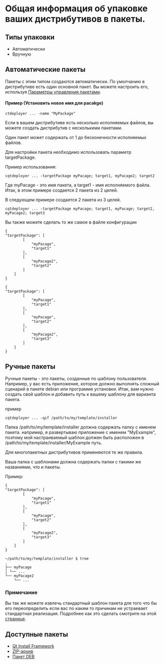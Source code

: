 # Общая информация об упаковке ваших дистрибутивов в пакеты.

## Типы упаковки
* Автоматически
* Вручную

## Автоматические пакеты
Пакеты с этим типом создаются автоматически.
По умолчанию в дистрибутиве есть один основной пакет. Вы можете настроить его, используя [Параметры управления пакетами](Options).

#### Пример (Установить новое имя для pacakge)
```
ctdeployer ... -name "MyPackage"
```

Если в вашем дистрибутиве есть несколько исполняемых файлов, вы можете создать дистрибутив с несколькими пакетами.

Один пакет может содержать от 1 до бесконечности исполняемых файлов.

Для настройки пакета необходимо использовать параметр targetPackage.

Пример использования:

```
cqtdeployer ... -targetPackage myPacage; target1, myPacage2; target2
```

Где myPacage - это имя пакета, а target1 - имя исполняемого файла.
Итак, в этом примере создается 2 пакета из 2 целей.

В следующем примере создается 2 пакета из 3 целей.
```
cqtdeployer ... -targetPackage myPacage; target1, myPacage; target2, myPacage2; target3
```


Вы также можете сделать то же самое в файле конфигурации

```
{
"targetPackage": [
        [
            "myPacage",
            "target1"
        ],
        [
            "myPacage2",
            "target2"
        ]
    ]
}
```

```
{
"targetPackage": [
        [
            "myPacage",
            "target1"
        ],
        [
            "myPacage",
            "target2"
        ],
        [
            "myPacage2",
            "target3"
        ]
    ]
}
```


## Ручные пакеты
Ручные пакеты - это пакеты, созданные по шаблону пользователя.
Например, у вас есть приложение, которое должно выполнять сложный сценарий в пакете debian или программе установки.
Итак, вам нужно создать свой шаблон и добавить путь к вашему шаблону для варианта пакета.

пример

```
cqtdeployer ... -qif /path/to/my/template/installer
```

Папка  /path/to/my/template/installer должна содержать папку с именем пакета.
например, я развертываю приложение с именем "MyExample", поэтому мой настраиваемый шаблон должен быть расположен в
 /path/to/my/template/installer/MyExample путь.

Для многопакетных дистрибутивов применяются те же правила.

Ваша папка с шаблонами должна содержать папки с такими же названиями, что и пакеты.

Пример:

```
{
"targetPackage": [
        [
            "myPacage",
            "target1"
        ],
        [
            "myPacage",
            "target2"
        ],
        [
            "myPacage2",
            "target3"
        ]
    ]
}
```

```
~/path/to/my/template/installer $ tree
.
├── myPacage
│ └── ...
└── myPacage2
    └── ...

```

### Примечание
Вы так же можете извлечь стандартный шаблон пакета для того что бы его переопределить если вас по каким то причинам не устраевает стандартная реализация. Подробнее как это сделать смотрите на этой [странице](ExtractDefaultsTemplates.md).

## Доступные пакеты
* [Qt Install Framework](QIF)
* [ZIP-архив](ZIP)
* [Пакет DEB](DEB)
